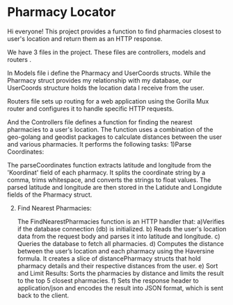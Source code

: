 # Pharmacy Locator
Hi everyone! This project provides a function to find pharmacies closest to user's location and return them as an HTTP response. 

We have 3 files in the project. These files are controllers, models and routers .

In Models file i define the Pharmacy and UserCoords structs. While the Pharmacy struct provides my relationship with my database, our UserCoords structure holds the location data I receive from the user. 

Routers file sets up routing for a web application using the Gorilla Mux router and configures it to handle specific HTTP requests.

And the Controllers file defines a function for finding the nearest pharmacies to a user's location. The function uses a combination of the geo-golang and geodist packages to calculate distances between the user and various pharmacies. It performs the following tasks:
1)Parse Coordinates:

The parseCoordinates function extracts latitude and longitude from the 'Koordinat' field of each pharmacy. It splits the coordinate string by a comma, trims whitespace, and converts the strings to float values. The parsed latitude and longitude are then stored in the Latidute and Longidute fields of the Pharmacy struct.

2) Find Nearest Pharmacies:

    The FindNearestPharmacies function is an HTTP handler that:
      a)Verifies if the database connection (db) is initialized.
      b) Reads the user's location data from the request body and parses it into latitude and longitude.
      c) Queries the database to fetch all pharmacies.
      d) Computes the distance between the user’s location and each pharmacy using the Haversine formula. It creates a slice of distancePharmacy structs that hold pharmacy details and their      respective           distances from the user. 
      e) Sort and Limit Results: Sorts the pharmacies by distance and limits the result to the top 5 closest pharmacies.
      f) Sets the response header to application/json and encodes the result into JSON format, which is sent back to the client.


      
